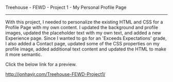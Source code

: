 Treehouse - FEWD - Project 1 -
My Personal Profile Page
________________________________________________
With this project, I needed to personalize the existing HTML and CSS for a Profile Page with my own content.  I updated the background and profile images, updated the placeholder text with my own text, and added a new Experience page.  Since I wanted to go for an 'Exceeds Expectations' grade, I also added a Contact page, updated some of the CSS properties on my profile image, added additional text content and updated the HTML to make it more semantic.

Click the below link for a preview.

http://jonhayjr.com/Treehouse-FEWD-Project1/
